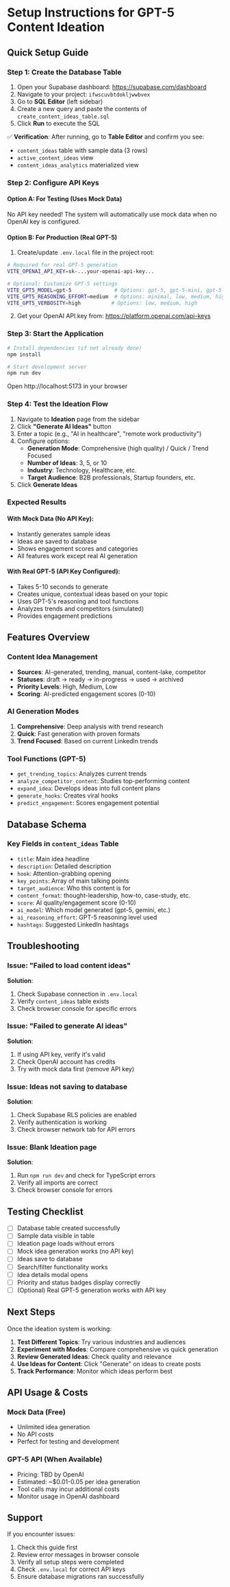 # Setup Instructions for GPT-5 Content Ideation

## Quick Setup Guide

### Step 1: Create the Database Table

1. Open your Supabase dashboard: https://supabase.com/dashboard
2. Navigate to your project: `ifwscuvbtdokljwwbvex`
3. Go to **SQL Editor** (left sidebar)
4. Create a new query and paste the contents of `create_content_ideas_table.sql`
5. Click **Run** to execute the SQL

✅ **Verification**: After running, go to **Table Editor** and confirm you see:
- `content_ideas` table with sample data (3 rows)
- `active_content_ideas` view
- `content_ideas_analytics` materialized view

### Step 2: Configure API Keys

#### Option A: For Testing (Uses Mock Data)
No API key needed! The system will automatically use mock data when no OpenAI key is configured.

#### Option B: For Production (Real GPT-5)
1. Create/update `.env.local` file in the project root:
```bash
# Required for real GPT-5 generation
VITE_OPENAI_API_KEY=sk-...your-openai-api-key...

# Optional: Customize GPT-5 settings
VITE_GPT5_MODEL=gpt-5              # Options: gpt-5, gpt-5-mini, gpt-5-nano
VITE_GPT5_REASONING_EFFORT=medium  # Options: minimal, low, medium, high
VITE_GPT5_VERBOSITY=high          # Options: low, medium, high
```

2. Get your OpenAI API key from: https://platform.openai.com/api-keys

### Step 3: Start the Application

```bash
# Install dependencies (if not already done)
npm install

# Start development server
npm run dev
```

Open http://localhost:5173 in your browser

### Step 4: Test the Ideation Flow

1. Navigate to **Ideation** page from the sidebar
2. Click **"Generate AI Ideas"** button
3. Enter a topic (e.g., "AI in healthcare", "remote work productivity")
4. Configure options:
   - **Generation Mode**: Comprehensive (high quality) / Quick / Trend Focused
   - **Number of Ideas**: 3, 5, or 10
   - **Industry**: Technology, Healthcare, etc.
   - **Target Audience**: B2B professionals, Startup founders, etc.
5. Click **Generate Ideas**

### Expected Results

#### With Mock Data (No API Key):
- Instantly generates sample ideas
- Ideas are saved to database
- Shows engagement scores and categories
- All features work except real AI generation

#### With Real GPT-5 (API Key Configured):
- Takes 5-10 seconds to generate
- Creates unique, contextual ideas based on your topic
- Uses GPT-5's reasoning and tool functions
- Analyzes trends and competitors (simulated)
- Provides engagement predictions

## Features Overview

### Content Idea Management
- **Sources**: AI-generated, trending, manual, content-lake, competitor
- **Statuses**: draft → ready → in-progress → used → archived
- **Priority Levels**: High, Medium, Low
- **Scoring**: AI-predicted engagement scores (0-10)

### AI Generation Modes
1. **Comprehensive**: Deep analysis with trend research
2. **Quick**: Fast generation with proven formats
3. **Trend Focused**: Based on current LinkedIn trends

### Tool Functions (GPT-5)
- `get_trending_topics`: Analyzes current trends
- `analyze_competitor_content`: Studies top-performing content
- `expand_idea`: Develops ideas into full content plans
- `generate_hooks`: Creates viral hooks
- `predict_engagement`: Scores engagement potential

## Database Schema

### Key Fields in `content_ideas` Table
- `title`: Main idea headline
- `description`: Detailed description
- `hook`: Attention-grabbing opening
- `key_points`: Array of main talking points
- `target_audience`: Who this content is for
- `content_format`: thought-leadership, how-to, case-study, etc.
- `score`: AI quality/engagement score (0-10)
- `ai_model`: Which model generated (gpt-5, gemini, etc.)
- `ai_reasoning_effort`: GPT-5 reasoning level used
- `hashtags`: Suggested LinkedIn hashtags

## Troubleshooting

### Issue: "Failed to load content ideas"
**Solution**: 
1. Check Supabase connection in `.env.local`
2. Verify `content_ideas` table exists
3. Check browser console for specific errors

### Issue: "Failed to generate AI ideas"
**Solution**:
1. If using API key, verify it's valid
2. Check OpenAI account has credits
3. Try with mock data first (remove API key)

### Issue: Ideas not saving to database
**Solution**:
1. Check Supabase RLS policies are enabled
2. Verify authentication is working
3. Check browser network tab for API errors

### Issue: Blank Ideation page
**Solution**:
1. Run `npm run dev` and check for TypeScript errors
2. Verify all imports are correct
3. Check browser console for errors

## Testing Checklist

- [ ] Database table created successfully
- [ ] Sample data visible in table
- [ ] Ideation page loads without errors
- [ ] Mock idea generation works (no API key)
- [ ] Ideas save to database
- [ ] Search/filter functionality works
- [ ] Idea details modal opens
- [ ] Priority and status badges display correctly
- [ ] (Optional) Real GPT-5 generation works with API key

## Next Steps

Once the ideation system is working:

1. **Test Different Topics**: Try various industries and audiences
2. **Experiment with Modes**: Compare comprehensive vs quick generation
3. **Review Generated Ideas**: Check quality and relevance
4. **Use Ideas for Content**: Click "Generate" on ideas to create posts
5. **Track Performance**: Monitor which ideas perform best

## API Usage & Costs

### Mock Data (Free)
- Unlimited idea generation
- No API costs
- Perfect for testing and development

### GPT-5 API (When Available)
- Pricing: TBD by OpenAI
- Estimated: ~$0.01-0.05 per idea generation
- Tool calls may incur additional costs
- Monitor usage in OpenAI dashboard

## Support

If you encounter issues:
1. Check this guide first
2. Review error messages in browser console
3. Verify all setup steps were completed
4. Check `.env.local` for correct API keys
5. Ensure database migrations ran successfully